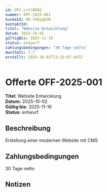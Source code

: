```yaml
---
id: OFF-crnlBGKE
nummer: OFF-2025-001
kundeId: KD-lK0yqbSR
kontaktId: 
titel: "Website Entwicklung"
datum: 2025-10-02
gültigBis: 2025-11-16
status: entwurf
zahlungsbedingungen: "30 Tage netto"
mwstSatz: 7.7
erstellt: 2025-10-02T13:22:07.447Z
---
```


# Offerte OFF-2025-001

**Titel:** Website Entwicklung  
**Datum:** 2025-10-02  
**Gültig bis:** 2025-11-16  
**Status:** entwurf

## Beschreibung

Erstellung einer modernen Website mit CMS

## Zahlungsbedingungen

30 Tage netto

## Notizen


